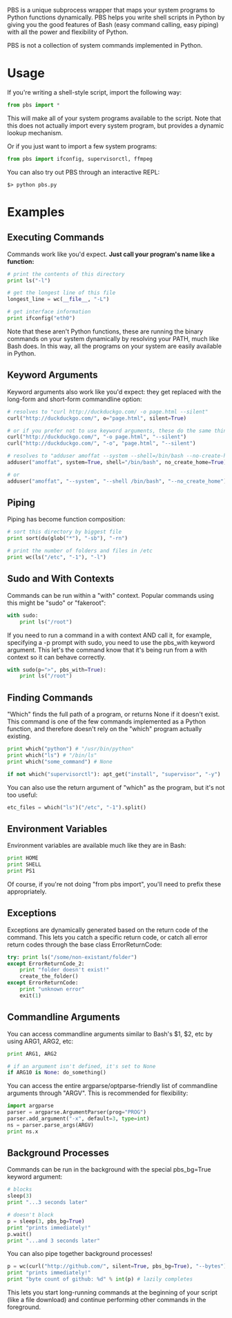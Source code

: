 PBS is a unique subprocess wrapper that maps your system programs to
Python functions dynamically.  PBS helps you write shell scripts in
Python by giving you the good features of Bash (easy command calling, easy piping)
with all the power and flexibility of Python.

PBS is not a collection of system commands implemented in Python.


# Usage

If you're writing a shell-style script, import the following way:

```python
from pbs import *
```

This will make all of your system programs available to the script.
Note that this does not actually import every system program, but
provides a dynamic lookup mechanism.

Or if you just want to import a few system programs:

```python
from pbs import ifconfig, supervisorctl, ffmpeg
```

You can also try out PBS through an interactive REPL:

    $> python pbs.py


# Examples

## Executing Commands

Commands work like you'd expect.  **Just call your program's name like
a function:**

```python
# print the contents of this directory 
print ls("-l")

# get the longest line of this file
longest_line = wc(__file__, "-L")

# get interface information
print ifconfig("eth0")
```

Note that these aren't Python functions, these are running the binary
commands on your system dynamically by resolving your PATH, much like Bash does.
In this way, all the programs on your system are easily available
in Python.

## Keyword Arguments

Keyword arguments also work like you'd expect: they get replaced with the
long-form and short-form commandline option:

```python
# resolves to "curl http://duckduckgo.com/ -o page.html --silent"
curl("http://duckduckgo.com/", o="page.html", silent=True)

# or if you prefer not to use keyword arguments, these do the same thing:
curl("http://duckduckgo.com/", "-o page.html", "--silent")
curl("http://duckduckgo.com/", "-o", "page.html", "--silent")

# resolves to "adduser amoffat --system --shell=/bin/bash --no-create-home"
adduser("amoffat", system=True, shell="/bin/bash", no_create_home=True)

# or
adduser("amoffat", "--system", "--shell /bin/bash", "--no_create_home")
```

## Piping

Piping has become function composition:

```python
# sort this directory by biggest file
print sort(du(glob("*"), "-sb"), "-rn")

# print the number of folders and files in /etc
print wc(ls("/etc", "-1"), "-l")
```

## Sudo and With Contexts

Commands can be run within a "with" context.  Popular commands using this
might be "sudo" or "fakeroot":

```python
with sudo:
    print ls("/root")
```

If you need
to run a command in a with context AND call it, for example, specifying
a -p prompt with sudo, you need to use the pbs_with keyword argument.
This let's the command know that it's being run from a with context so
it can behave correctly.

```python
with sudo(p=">", pbs_with=True):
    print ls("/root")
```


## Finding Commands

"Which" finds the full path of a program, or returns None if it doesn't exist.
This command is one of the few commands implemented as a Python function,
and therefore doesn't rely on the "which" program actually existing. 

```python
print which("python") # "/usr/bin/python"
print which("ls") # "/bin/ls"
print which("some_command") # None

if not which("supervisorctl"): apt_get("install", "supervisor", "-y")
```

You can also use the return argument of "which" as the program, but
it's not too useful:

```python
etc_files = which("ls")("/etc", "-1").split()
```

## Environment Variables

Environment variables are available much like they are in Bash:

```python
print HOME
print SHELL
print PS1
```

Of course, if you're not doing "from pbs import", you'll need to prefix
these appropriately.

## Exceptions

Exceptions are dynamically generated based on the return code of the command.
This lets you catch a specific return code, or catch all error return codes
through the base class ErrorReturnCode:

```python
try: print ls("/some/non-existant/folder")
except ErrorReturnCode_2:
    print "folder doesn't exist!"
    create_the_folder()
except ErrorReturnCode:
    print "unknown error"
    exit(1)
```

## Commandline Arguments

You can access commandline arguments similar to Bash's $1, $2, etc by using
ARG1, ARG2, etc:

```python
print ARG1, ARG2

# if an argument isn't defined, it's set to None
if ARG10 is None: do_something()
```

You can access the entire argparse/optparse-friendly list of commandline
arguments through "ARGV".  This is recommended for flexibility:

```python
import argparse
parser = argparse.ArgumentParser(prog="PROG")
parser.add_argument("-x", default=3, type=int)
ns = parser.parse_args(ARGV)
print ns.x
```


## Background Processes

Commands can be run in the background with the special pbs_bg=True keyword
argument:

```python
# blocks
sleep(3)
print "...3 seconds later"

# doesn't block
p = sleep(3, pbs_bg=True)
print "prints immediately!"
p.wait()
print "...and 3 seconds later"
```

You can also pipe together background processes!

```python
p = wc(curl("http://github.com/", silent=True, pbs_bg=True), "--bytes")
print "prints immediately!"
print "byte count of github: %d" % int(p) # lazily completes
```

This lets you start long-running commands at the beginning of your script
(like a file download) and continue performing other commands in the
foreground.
